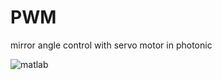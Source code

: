 # PWM
mirror angle control with servo motor in photonic  

![matlab](https://github.com/ataeiamirhosein/PWM/blob/main/result.bmp)  

